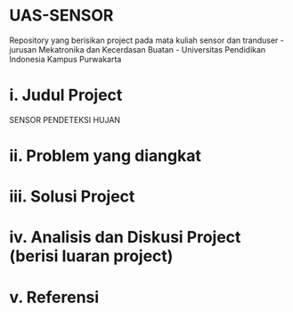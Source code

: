 # UAS-SENSOR
Repository yang berisikan project pada mata kuliah sensor dan tranduser - jurusan Mekatronika dan Kecerdasan Buatan - Universitas Pendidikan Indonesia Kampus Purwakarta

# i. Judul Project
SENSOR PENDETEKSI HUJAN 

# ii. Problem yang diangkat

# iii. Solusi Project

# iv. Analisis dan Diskusi Project (berisi luaran project)

# v. Referensi
